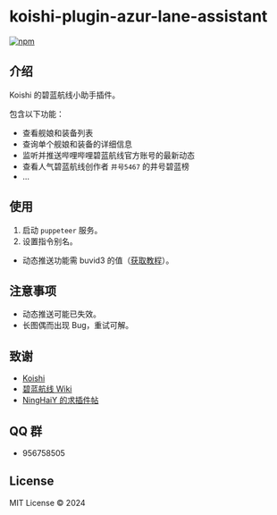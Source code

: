 # koishi-plugin-azur-lane-assistant

[![npm](https://img.shields.io/npm/v/koishi-plugin-azur-lane-assistant?style=flat-square)](https://www.npmjs.com/package/koishi-plugin-azur-lane-assistant)

## 介绍

Koishi 的碧蓝航线小助手插件。

包含以下功能：

- 查看舰娘和装备列表
- 查询单个舰娘和装备的详细信息
- 监听并推送哔哩哔哩碧蓝航线官方账号的最新动态
- 查看人气碧蓝航线创作者 `井号5467` 的井号碧蓝榜
- ...

## 使用

1. 启动 `puppeteer` 服务。
2. 设置指令别名。

- 动态推送功能需 buvid3 的值（[获取教程](https://forum.koishi.xyz/t/topic/6427/11)）。

## 注意事项

- 动态推送可能已失效。
- 长图偶而出现 Bug，重试可解。

## 致谢

- [Koishi](https://koishi.chat/)
- [碧蓝航线 Wiki](https://wiki.biligame.com/blhx/%E9%A6%96%E9%A1%B5)
- [NingHaiY 的求插件帖](https://forum.koishi.xyz/t/topic/6427/10)

## QQ 群

- 956758505

## License

MIT License © 2024
